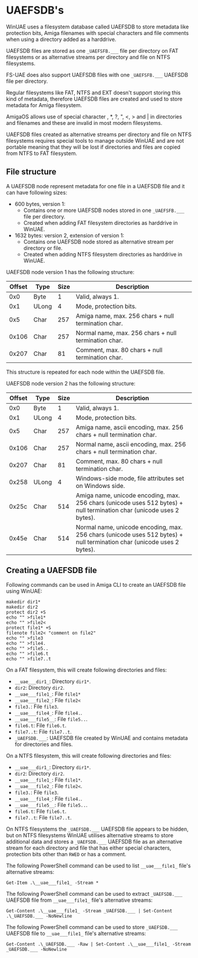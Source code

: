 ﻿# UAEFSDB's

WinUAE uses a filesystem database called UAEFSDB to store metadata like protection bits, Amiga filenames with special characters and file comments when using a directory added as a harddrive.

UAEFSDB files are stored as one `_UAEFSFB.___` file per directory on FAT filesystems or as alternative streams per directory and file on NTFS filesystems.

FS-UAE does also support UAEFSDB files with one `_UAEFSFB.___` UAEFSDB file per directory.

Regular filesystems like FAT, NTFS and EXT doesn't support storing this kind of metadata, therefore UAEFSDB files are created and used to store metadata for Amiga filesystem. 

AmigaOS allows use of special character \, *, ?, ", <, > and | in directories and filenames and these are invalid in most modern filesystems.

UAEFSDB files created as alternative streams per directory and file on NTFS filesystems requires special tools to manage outside WinUAE and are not portable meaning that they will be lost if directories and files are copied from NTFS to FAT filesystem.

## File structure

A UAEFSDB node represent metadata for one file in a UAEFSDB file and it can have following sizes:
- 600 bytes, version 1:
    - Contains one or more UAEFSDB nodes stored in one `_UAEFSFB.___` file per directory.
    - Created when adding FAT filesystem directories as harddrive in WinUAE.
- 1632 bytes: version 2, extension of version 1:
    - Contains one UAEFSDB node stored as alternative stream per directory or file.
    - Created when adding NTFS filesystem directories as harddrive in WinUAE.

UAEFSDB node version 1 has the following structure:

| Offset | Type  | Size | Description                                          |
|--------|-------|------|------------------------------------------------------|
| 0x0    | Byte  | 1    | Valid, always 1.                                     |
| 0x1    | ULong | 4    | Mode, protection bits.                               |
| 0x5    | Char  | 257  | Amiga name, max. 256 chars + null termination char.  |
| 0x106  | Char  | 257  | Normal name, max. 256 chars + null termination char. |
| 0x207  | Char  | 81   | Comment, max. 80 chars + null termination char.      |

This structure is repeated for each node within the UAEFSDB file.

UAEFSDB node version 2 has the following structure:

| Offset | Type  | Size | Description                                                                                                            |
|--------|-------|------|------------------------------------------------------------------------------------------------------------------------|
| 0x0    | Byte  | 1    | Valid, always 1.                                                                                                       |
| 0x1    | ULong | 4    | Mode, protection bits.                                                                                                 |
| 0x5    | Char  | 257  | Amiga name, ascii encoding, max. 256 chars + null termination char.                                                    |
| 0x106  | Char  | 257  | Normal name, ascii encoding, max. 256 chars + null termination char.                                                   |
| 0x207  | Char  | 81   | Comment, max. 80 chars + null termination char.                                                                             |
| 0x258  | ULong | 4    | Windows-side mode, file attributes set on Windows side.                                                                |
| 0x25c  | Char  | 514  | Amiga name, unicode encoding, max. 256 chars (unicode uses 512 bytes) + null termination char (unicode uses 2 bytes).  |
| 0x45e  | Char  | 514  | Normal name, unicode encoding, max. 256 chars (unicode uses 512 bytes) + null termination char (unicode uses 2 bytes). |

## Creating a UAEFSDB file

Following commands can be used in Amiga CLI to create an UAEFSDB file using WinUAE:
```
makedir dir1*
makedir dir2
protect dir2 +S
echo "" >file1*
echo "" >file2<
protect file1* +S
filenote file2< "comment on file2"
echo "" >file3
echo "" >file4.
echo "" >file5..
echo "" >file6.t
echo "" >file7..t
```

On a FAT filesystem, this will create following directories and files:
- `__uae___dir1_`: Directory `dir1*`.
- `dir2`: Directory `dir2`.
- `__uae___file1_`: File `file1*`
- `__uae___file2_`: File `file2<`
- `file3.`: File `file3`.
- `__uae___file4_`: File `file4.`.
- `__uae___file5__`: File `file5..`.
- `file6.t`: File `file6.t`.
- `file7..t`: File `file7..t`.
- `_UAEFSDB.___`: UAEFSDB file created by WinUAE and contains metadata for directories and files.

On a NTFS filesystem, this will create following directories and files:
- `__uae___dir1_`: Directory `dir1*`.
- `dir2`: Directory `dir2`.
- `__uae___file1_`: File `file1*`.
- `__uae___file2_`: File `file2<`.
- `file3.`: File `file3`.
- `__uae___file4_`: File `file4.`.
- `__uae___file5__`: File `file5..`.
- `file6.t`: File `file6.t`.
- `file7..t`: File `file7..t`.

On NTFS filesystems the `_UAEFSDB.___` UAEFSDB file appears to be hidden, but on NTFS filesystems WinUAE utilises alternative streams to store additional data and stores a `_UAEFSDB.___` UAEFSDB file as an alternative stream for each directory and file that has either special characters, protection bits other than `RWED` or has a comment.

The following PowerShell command can be used to list `__uae___file1_` file's alternative streams:
```
Get-Item .\__uae___file1_ -Stream *
```

The following PowerShell command can be used to extract `_UAEFSDB.___` UAEFSDB file from `__uae___file1_` file's alternative streams:
```
Get-Content .\__uae___file1_ -Stream _UAEFSDB.___ | Set-Content .\_UAEFSDB.___ -NoNewline
```

The following PowerShell command can be used to store `_UAEFSDB.___` UAEFSDB file to `__uae___file1_` file's alternative streams:
```
Get-Content .\_UAEFSDB.___ -Raw | Set-Content .\__uae___file1_ -Stream _UAEFSDB.___ -NoNewline
```